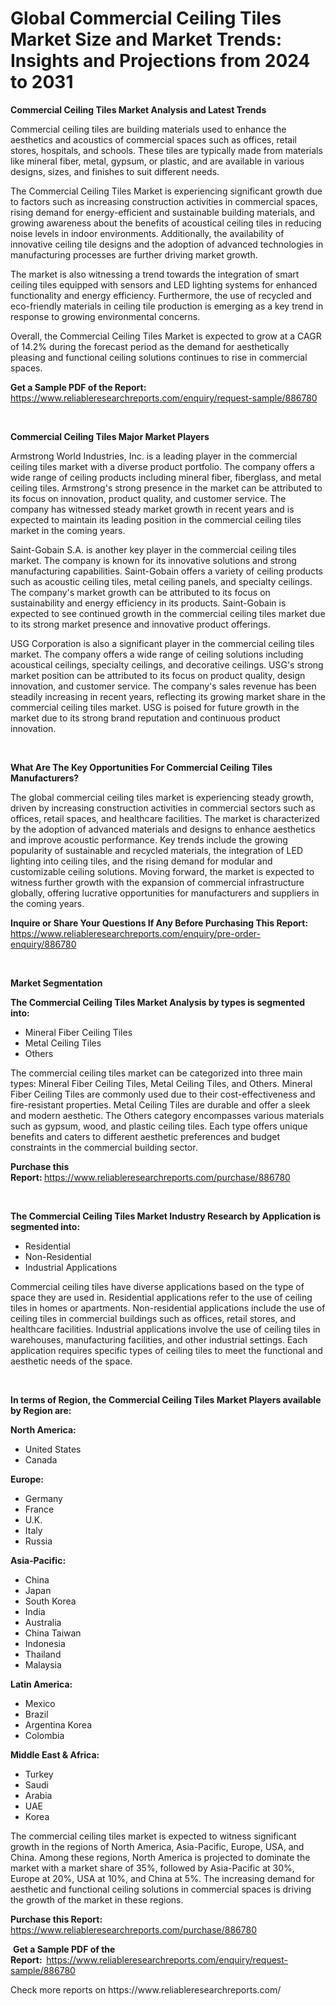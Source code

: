 <p><h1>Global Commercial Ceiling Tiles Market Size and Market Trends: Insights and Projections from 2024 to 2031</h1></p><p><strong>Commercial Ceiling Tiles Market Analysis and Latest Trends</strong></p>
<p><p>Commercial ceiling tiles are building materials used to enhance the aesthetics and acoustics of commercial spaces such as offices, retail stores, hospitals, and schools. These tiles are typically made from materials like mineral fiber, metal, gypsum, or plastic, and are available in various designs, sizes, and finishes to suit different needs.</p><p>The Commercial Ceiling Tiles Market is experiencing significant growth due to factors such as increasing construction activities in commercial spaces, rising demand for energy-efficient and sustainable building materials, and growing awareness about the benefits of acoustical ceiling tiles in reducing noise levels in indoor environments. Additionally, the availability of innovative ceiling tile designs and the adoption of advanced technologies in manufacturing processes are further driving market growth.</p><p>The market is also witnessing a trend towards the integration of smart ceiling tiles equipped with sensors and LED lighting systems for enhanced functionality and energy efficiency. Furthermore, the use of recycled and eco-friendly materials in ceiling tile production is emerging as a key trend in response to growing environmental concerns.</p><p>Overall, the Commercial Ceiling Tiles Market is expected to grow at a CAGR of 14.2% during the forecast period as the demand for aesthetically pleasing and functional ceiling solutions continues to rise in commercial spaces.</p></p>
<p><strong>Get a Sample PDF of the Report:&nbsp;</strong> <a href="https://www.reliableresearchreports.com/enquiry/request-sample/886780">https://www.reliableresearchreports.com/enquiry/request-sample/886780</a></p>
<p>&nbsp;</p>
<p><strong>Commercial Ceiling Tiles Major Market Players</strong></p>
<p><p>Armstrong World Industries, Inc. is a leading player in the commercial ceiling tiles market with a diverse product portfolio. The company offers a wide range of ceiling products including mineral fiber, fiberglass, and metal ceiling tiles. Armstrong's strong presence in the market can be attributed to its focus on innovation, product quality, and customer service. The company has witnessed steady market growth in recent years and is expected to maintain its leading position in the commercial ceiling tiles market in the coming years.</p><p>Saint-Gobain S.A. is another key player in the commercial ceiling tiles market. The company is known for its innovative solutions and strong manufacturing capabilities. Saint-Gobain offers a variety of ceiling products such as acoustic ceiling tiles, metal ceiling panels, and specialty ceilings. The company's market growth can be attributed to its focus on sustainability and energy efficiency in its products. Saint-Gobain is expected to see continued growth in the commercial ceiling tiles market due to its strong market presence and innovative product offerings.</p><p>USG Corporation is also a significant player in the commercial ceiling tiles market. The company offers a wide range of ceiling solutions including acoustical ceilings, specialty ceilings, and decorative ceilings. USG's strong market position can be attributed to its focus on product quality, design innovation, and customer service. The company's sales revenue has been steadily increasing in recent years, reflecting its growing market share in the commercial ceiling tiles market. USG is poised for future growth in the market due to its strong brand reputation and continuous product innovation.</p></p>
<p>&nbsp;</p>
<p><strong>What Are The Key Opportunities For Commercial Ceiling Tiles Manufacturers?</strong></p>
<p><p>The global commercial ceiling tiles market is experiencing steady growth, driven by increasing construction activities in commercial sectors such as offices, retail spaces, and healthcare facilities. The market is characterized by the adoption of advanced materials and designs to enhance aesthetics and improve acoustic performance. Key trends include the growing popularity of sustainable and recycled materials, the integration of LED lighting into ceiling tiles, and the rising demand for modular and customizable ceiling solutions. Moving forward, the market is expected to witness further growth with the expansion of commercial infrastructure globally, offering lucrative opportunities for manufacturers and suppliers in the coming years.</p></p>
<p><strong>Inquire or Share Your Questions If Any Before Purchasing This Report:</strong> <a href="https://www.reliableresearchreports.com/enquiry/pre-order-enquiry/886780">https://www.reliableresearchreports.com/enquiry/pre-order-enquiry/886780</a></p>
<p>&nbsp;</p>
<p><strong>Market Segmentation</strong></p>
<p><strong>The Commercial Ceiling Tiles Market Analysis by types is segmented into:</strong></p>
<p><ul><li>Mineral Fiber Ceiling Tiles</li><li>Metal Ceiling Tiles</li><li>Others</li></ul></p>
<p><p>The commercial ceiling tiles market can be categorized into three main types: Mineral Fiber Ceiling Tiles, Metal Ceiling Tiles, and Others. Mineral Fiber Ceiling Tiles are commonly used due to their cost-effectiveness and fire-resistant properties. Metal Ceiling Tiles are durable and offer a sleek and modern aesthetic. The Others category encompasses various materials such as gypsum, wood, and plastic ceiling tiles. Each type offers unique benefits and caters to different aesthetic preferences and budget constraints in the commercial building sector.</p></p>
<p><strong>Purchase this Report:&nbsp;</strong><a href="https://www.reliableresearchreports.com/purchase/886780">https://www.reliableresearchreports.com/purchase/886780</a></p>
<p>&nbsp;</p>
<p><strong>The Commercial Ceiling Tiles Market Industry Research by Application is segmented into:</strong></p>
<p><ul><li>Residential</li><li>Non-Residential</li><li>Industrial Applications</li></ul></p>
<p><p>Commercial ceiling tiles have diverse applications based on the type of space they are used in. Residential applications refer to the use of ceiling tiles in homes or apartments. Non-residential applications include the use of ceiling tiles in commercial buildings such as offices, retail stores, and healthcare facilities. Industrial applications involve the use of ceiling tiles in warehouses, manufacturing facilities, and other industrial settings. Each application requires specific types of ceiling tiles to meet the functional and aesthetic needs of the space.</p></p>
<p>&nbsp;</p>
<p><strong>In terms of Region, the Commercial Ceiling Tiles Market Players available by Region are:</strong></p>
<p>
    <p> <strong> North America: </strong>
        <ul>
            <li>United States</li>
            <li>Canada</li>
        </ul>
        </p> 
    <p> <strong> Europe: </strong>
        <ul>
            <li>Germany</li>
            <li>France</li>
            <li>U.K.</li>
            <li>Italy</li>
            <li>Russia</li>
        </ul>
        </p> 
    <p> <strong> Asia-Pacific: </strong>
        <ul>
            <li>China</li>
            <li>Japan</li>
            <li>South Korea</li>
            <li>India</li>
            <li>Australia</li>
            <li>China Taiwan</li>
            <li>Indonesia</li>
            <li>Thailand</li>
            <li>Malaysia</li>
        </ul>
        </p> 
    <p> <strong> Latin America: </strong>
        <ul>
            <li>Mexico</li>
            <li>Brazil</li>
            <li>Argentina Korea</li>
            <li>Colombia</li>
        </ul>
        </p> 
    <p> <strong> Middle East & Africa: </strong>
        <ul>
            <li>Turkey</li>
            <li>Saudi</li>
            <li>Arabia</li>
            <li>UAE</li>
            <li>Korea</li>
        </ul>
    </p>
    </p>
<p><p>The commercial ceiling tiles market is expected to witness significant growth in the regions of North America, Asia-Pacific, Europe, USA, and China. Among these regions, North America is projected to dominate the market with a market share of 35%, followed by Asia-Pacific at 30%, Europe at 20%, USA at 10%, and China at 5%. The increasing demand for aesthetic and functional ceiling solutions in commercial spaces is driving the growth of the market in these regions.</p></p>
<p><strong>Purchase this Report: </strong><a href="https://www.reliableresearchreports.com/purchase/886780">https://www.reliableresearchreports.com/purchase/886780</a></p>
<p>&nbsp;<strong>Get a Sample PDF of the Report:&nbsp;&nbsp;</strong><a href="https://www.reliableresearchreports.com/enquiry/request-sample/886780">https://www.reliableresearchreports.com/enquiry/request-sample/886780</a></p>
<p><strong></strong></p>
<p>Check more reports on https://www.reliableresearchreports.com/</p>